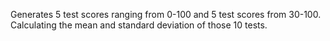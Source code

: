 Generates 5 test scores ranging from 0-100 and 5 test scores from 30-100.
Calculating the mean and standard deviation of those 10 tests.
